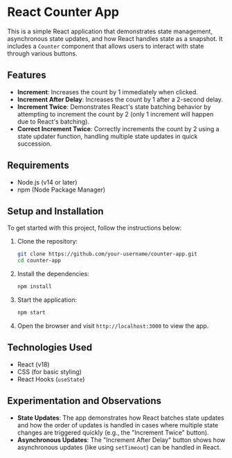 # React Counter App

This is a simple React application that demonstrates state management, asynchronous state updates, and how React handles state as a snapshot. It includes a `Counter` component that allows users to interact with state through various buttons.

## Features

- **Increment**: Increases the count by 1 immediately when clicked.
- **Increment After Delay**: Increases the count by 1 after a 2-second delay.
- **Increment Twice**: Demonstrates React's state batching behavior by attempting to increment the count by 2 (only 1 increment will happen due to React's batching).
- **Correct Increment Twice**: Correctly increments the count by 2 using a state updater function, handling multiple state updates in quick succession.

## Requirements

- Node.js (v14 or later)
- npm (Node Package Manager)

## Setup and Installation

To get started with this project, follow the instructions below:

1. Clone the repository:

   ```bash
   git clone https://github.com/your-username/counter-app.git
   cd counter-app
   ```

2. Install the dependencies:

   ```bash
   npm install
   ```

3. Start the application:

   ```bash
   npm start
   ```

4. Open the browser and visit `http://localhost:3000` to view the app.

## Technologies Used

- React (v18)
- CSS (for basic styling)
- React Hooks (`useState`)

## Experimentation and Observations

- **State Updates**: The app demonstrates how React batches state updates and how the order of updates is handled in cases where multiple state changes are triggered quickly (e.g., the "Increment Twice" button).
- **Asynchronous Updates**: The "Increment After Delay" button shows how asynchronous updates (like using `setTimeout`) can be handled in React.
